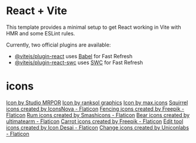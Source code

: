 # React + Vite

This template provides a minimal setup to get React working in Vite with HMR and some ESLint rules.

Currently, two official plugins are available:

- [@vitejs/plugin-react](https://github.com/vitejs/vite-plugin-react/blob/main/packages/plugin-react/README.md) uses [Babel](https://babeljs.io/) for Fast Refresh
- [@vitejs/plugin-react-swc](https://github.com/vitejs/vite-plugin-react-swc) uses [SWC](https://swc.rs/) for Fast Refresh


# icons
<a href="https://www.freepik.com/search">Icon by Studio MRPOR</a>
<a href="https://www.freepik.com/search">Icon by ranksol graphics</a>
<a href="https://www.freepik.com/search">Icon by max.icons</a>
<a href="https://www.flaticon.com/free-icons/squirrel" title="squirrel icons">Squirrel icons created by IconsNova - Flaticon</a>
<a href="https://www.flaticon.com/free-icons/fencing" title="fencing icons">Fencing icons created by Freepik - Flaticon</a>
<a href="https://www.flaticon.com/free-icons/rum" title="rum icons">Rum icons created by Smashicons - Flaticon</a>
<a href="https://www.flaticon.com/free-icons/bear" title="bear icons">Bear icons created by ultimatearm - Flaticon</a>
<a href="https://www.flaticon.com/free-icons/carrot" title="carrot icons">Carrot icons created by Freepik - Flaticon</a>
<a href="https://www.flaticon.com/free-icons/edit-tool" title="edit tool icons">Edit tool icons created by Icon Desai - Flaticon</a>
<a href="https://www.flaticon.com/free-icons/change" title="change icons">Change icons created by Uniconlabs - Flaticon</a>
